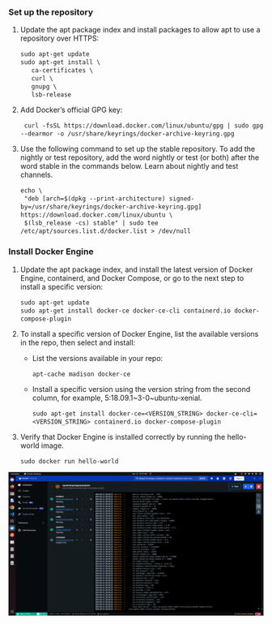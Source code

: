 ### Set up the repository
1. Update the apt package index and install packages to allow apt to use a repository over HTTPS:

       sudo apt-get update
       sudo apt-get install \
          ca-certificates \
          curl \
          gnupg \
          lsb-release
2. Add Docker’s official GPG key:

        curl -fsSL https://download.docker.com/linux/ubuntu/gpg | sudo gpg --dearmor -o /usr/share/keyrings/docker-archive-keyring.gpg
        
3. Use the following command to set up the stable repository. To add the nightly or test repository, add the word nightly or test (or both) after the word stable in the commands below. Learn about nightly and test channels.

       echo \
        "deb [arch=$(dpkg --print-architecture) signed-by=/usr/share/keyrings/docker-archive-keyring.gpg] https://download.docker.com/linux/ubuntu \
        $(lsb_release -cs) stable" | sudo tee /etc/apt/sources.list.d/docker.list > /dev/null
        
### Install Docker Engine

1. Update the apt package index, and install the latest version of Docker Engine, containerd, and Docker Compose, or go to the next step to install a specific version:

       sudo apt-get update
       sudo apt-get install docker-ce docker-ce-cli containerd.io docker-compose-plugin

2. To install a specific version of Docker Engine, list the available versions in the repo, then select and install:
   - List the versions available in your repo:

         apt-cache madison docker-ce
   - Install a specific version using the version string from the second column, for example, 5:18.09.1~3-0~ubuntu-xenial.

         sudo apt-get install docker-ce=<VERSION_STRING> docker-ce-cli=<VERSION_STRING> containerd.io docker-compose-plugin

3. Verify that Docker Engine is installed correctly by running the hello-world image.

       sudo docker run hello-world
![Output](image1.png)